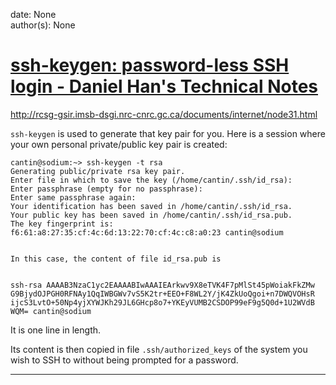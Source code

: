 
date: None  
author(s): None  

# [ssh-keygen: password-less SSH login - Daniel Han's Technical Notes](https://sites.google.com/site/xiangyangsite/home/technical-tips/linux-unix/common-tips/ssh-keygen-password-less-ssh-login)

<http://rcsg-gsir.imsb-dsgi.nrc-cnrc.gc.ca/documents/internet/node31.html>

`ssh-keygen` is used to generate that key pair for you. Here is a session where your own personal private/public key pair is created:
    
    
    cantin@sodium:~> ssh-keygen -t rsa
    Generating public/private rsa key pair.
    Enter file in which to save the key (/home/cantin/.ssh/id_rsa):
    Enter passphrase (empty for no passphrase):
    Enter same passphrase again:
    Your identification has been saved in /home/cantin/.ssh/id_rsa.
    Your public key has been saved in /home/cantin/.ssh/id_rsa.pub.
    The key fingerprint is:
    f6:61:a8:27:35:cf:4c:6d:13:22:70:cf:4c:c8:a0:23 cantin@sodium
    
    
    In this case, the content of file id_rsa.pub is
    
    
    ssh-rsa AAAAB3NzaC1yc2EAAAABIwAAAIEArkwv9X8eTVK4F7pMlSt45pWoiakFkZMw
    G9BjydOJPGH0RFNAy1QqIWBGWv7vS5K2tr+EEO+F8WL2Y/jK4ZkUoQgoi+n7DWQVOHsR
    ijcS3LvtO+50Np4yjXYWJKh29JL6GHcp8o7+YKEyVUMB2CSDOP99eF9g5Q0d+1U2WVdB
    WQM= cantin@sodium
    

It is one line in length.

Its content is then copied in file `.ssh/authorized_keys` of the system you wish to SSH to without being prompted for a password.  
  
---

